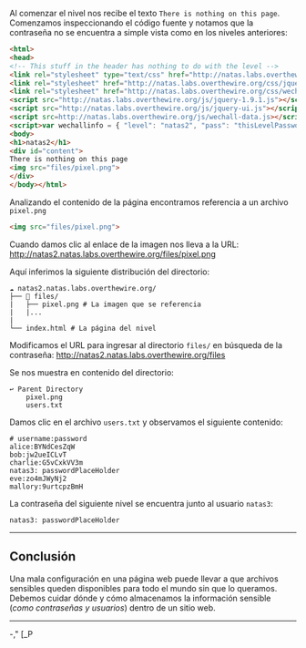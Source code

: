 Al comenzar el nivel nos recibe el texto `There is nothing on this page`. Comenzamos inspeccionando el código fuente y notamos que la contraseña no se encuentra a simple vista como en los niveles anteriores:

```html
<html>
<head>
<!-- This stuff in the header has nothing to do with the level -->
<link rel="stylesheet" type="text/css" href="http://natas.labs.overthewire.org/css/level.css">
<link rel="stylesheet" href="http://natas.labs.overthewire.org/css/jquery-ui.css" />
<link rel="stylesheet" href="http://natas.labs.overthewire.org/css/wechall.css" />
<script src="http://natas.labs.overthewire.org/js/jquery-1.9.1.js"></script>
<script src="http://natas.labs.overthewire.org/js/jquery-ui.js"></script>
<script src=http://natas.labs.overthewire.org/js/wechall-data.js></script><script src="http://natas.labs.overthewire.org/js/wechall.js"></script>
<script>var wechallinfo = { "level": "natas2", "pass": "thisLevelPassword" };</script></head>
<body>
<h1>natas2</h1>
<div id="content">
There is nothing on this page
<img src="files/pixel.png">
</div>
</body></html>
```

Analizando el contenido de la página encontramos referencia a un archivo `pixel.png`

```html
<img src="files/pixel.png">
```

Cuando damos clic al enlace de la imagen nos lleva a la URL: http://natas2.natas.labs.overthewire.org/files/pixel.png

Aquí inferimos la siguiente distribución del directorio:
```
☁ natas2.natas.labs.overthewire.org/
├── 📂 files/ 
|	├── pixel.png # La imagen que se referencia
|	|...
|
└── index.html # La página del nivel
```

Modificamos el URL para ingresar al directorio `files/` en búsqueda de la contraseña: http://natas2.natas.labs.overthewire.org/files

Se nos muestra en contenido del directorio:
```
↩ Parent Directory
	pixel.png
	users.txt
```

Damos clic en el archivo `users.txt` y observamos el siguiente contenido:

```
# username:password
alice:BYNdCesZqW
bob:jw2ueICLvT
charlie:G5vCxkVV3m
natas3: passwordPlaceHolder
eve:zo4mJWyNj2
mallory:9urtcpzBmH
```

La contraseña del siguiente nivel se encuentra junto al usuario `natas3`:

```
natas3: passwordPlaceHolder
```

---
## **Conclusión**

Una mala configuración en una página web puede llevar a que archivos sensibles queden disponibles para todo el mundo sin que lo queramos. Debemos cuidar dónde y cómo almacenamos la información sensible (*como contraseñas y usuarios*) dentro de un sitio web.

---
-,"
[_P